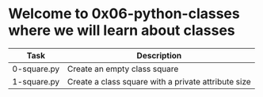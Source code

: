 # Welcome to 0x06-python-classes where we will learn about classes 
| Task | Description |
| ---- | ----------- |
| 0-square.py | Create an empty class square |
| 1-square.py | Create a class square with a private attribute size |
